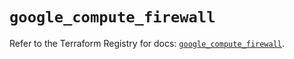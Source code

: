 # `google_compute_firewall`

Refer to the Terraform Registry for docs: [`google_compute_firewall`](https://registry.terraform.io/providers/hashicorp/google-beta/5.29.1/docs/resources/google_compute_firewall).
